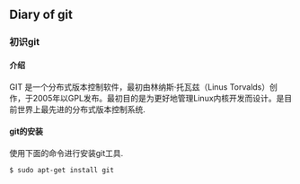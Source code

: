 ## Diary of git


### 初识git

#### 介绍

GIT 是一个分布式版本控制软件，最初由林纳斯·托瓦兹（Linus Torvalds）创作，于2005年以GPL发布。最初目的是为更好地管理Linux内核开发而设计。是目前世界上最先进的分布式版本控制系统.

#### git的安装

使用下面的命令进行安装git工具.
```
$ sudo apt-get install git
```

